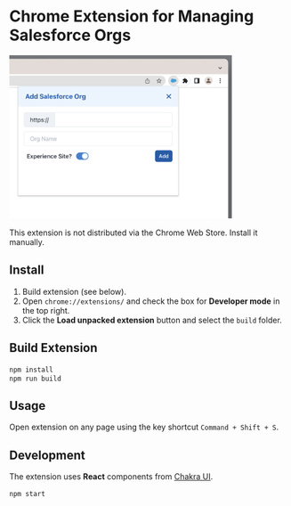 
# Chrome Extension for Managing Salesforce Orgs

<img src="images/extension2.png" width="400">

This extension is not distributed via the Chrome Web Store. Install it manually.

## Install

1. Build extension (see below).
2. Open `chrome://extensions/` and check the box for **Developer mode** in the top right.
3. Click the **Load unpacked extension** button and select the `build` folder.


## Build Extension

    npm install
    npm run build

## Usage

Open extension on any page using the key shortcut `Command + Shift + S`.

## Development

The extension uses **React** components from [Chakra UI](https://chakra-ui.com/).

    npm start
